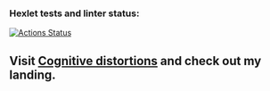 ### Hexlet tests and linter status:
[![Actions Status](https://github.com/Aintdead86/layout-designer-project-lvl1/workflows/hexlet-check/badge.svg)](https://github.com/Aintdead86/layout-designer-project-lvl1/actions)

## Visit [Cognitive distortions](http://antonnewby-layout-lvl1.surge.sh) and check out my landing.
